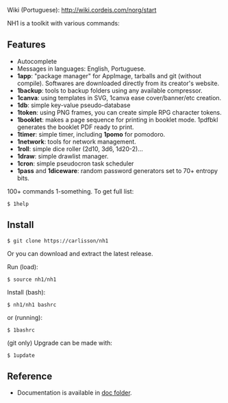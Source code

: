 
Wiki (Portuguese): http://wiki.cordeis.com/norg/start

NH1 is a toolkit with various commands:

## Features

 * Autocomplete
 * Messages in languages: English, Portuguese.
 * **1app**: "package manager" for AppImage, tarballs and git (without compile). Softwares are downloaded directly from its creator's website.
 * **1backup**: tools to backup folders using any available compressor.
 * **1canva**: using templates in SVG, 1canva ease cover/banner/etc creation.
 * **1db**: simple key-value pseudo-database
 * **1token**: using PNG frames, you can create simple RPG character tokens.
 * **1booklet**: makes a page sequence for printing in booklet mode. 1pdfbkl generates the booklet PDF ready to print.
 * **1timer**: simple timer, including **1pomo** for pomodoro.
 * **1network**: tools for network management.
 * **1roll**: simple dice roller (2d10, 3d6, 1d20-2)...
 * **1draw**: simple drawlist manager.
 * **1cron**: simple pseudocron task scheduler
 * **1pass** and **1diceware**: random password generators set to 70+ entropy bits.

100+ commands 1-something. To get full list:

```
$ 1help
```

## Install

```
$ git clone https://carlisson/nh1
```

Or you can download and extract the latest release.

Run (load):

```
$ source nh1/nh1
```

Install (bash):

```
$ nh1/nh1 bashrc
```

or (running):

```
$ 1bashrc
```

(git only) Upgrade can be made with:

```
$ 1update
```

## Reference

* Documentation is available in [doc folder](doc/).

